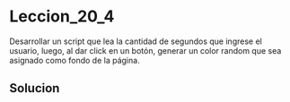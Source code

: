 # Leccion_20_4
Desarrollar un script que lea la cantidad de segundos que ingrese el usuario, luego, al dar click en un botón, generar un color random que sea asignado como fondo de la página.

## Solucion

